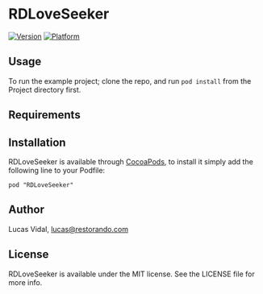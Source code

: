 # RDLoveSeeker

[![Version](http://cocoapod-badges.herokuapp.com/v/RDLoveSeeker/badge.png)](http://cocoadocs.org/docsets/RDLoveSeeker)
[![Platform](http://cocoapod-badges.herokuapp.com/p/RDLoveSeeker/badge.png)](http://cocoadocs.org/docsets/RDLoveSeeker)

## Usage

To run the example project; clone the repo, and run `pod install` from the Project directory first.

## Requirements

## Installation

RDLoveSeeker is available through [CocoaPods](http://cocoapods.org), to install
it simply add the following line to your Podfile:

    pod "RDLoveSeeker"

## Author

Lucas Vidal, lucas@restorando.com

## License

RDLoveSeeker is available under the MIT license. See the LICENSE file for more info.

